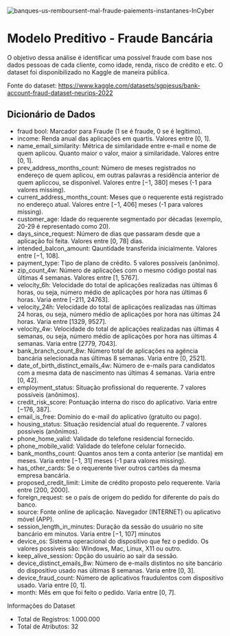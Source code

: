 ![banques-us-remboursent-mal-fraude-paiements-instantanes-InCyber](https://user-images.githubusercontent.com/91103250/209026863-75ec5efe-4f38-4e83-8fec-c80f8fc7c0b3.jpg)

# Modelo Preditivo - Fraude Bancária
O objetivo dessa análise é identificar uma possível fraude com base nos dados pessoas de cada cliente, como idade, renda, risco de crédito e etc. O dataset foi disponibilizado 
no Kaggle de maneira pública.

Fonte do dataset: https://www.kaggle.com/datasets/sgpjesus/bank-account-fraud-dataset-neurips-2022

## Dicionário de Dados

- fraud bool: Marcador para Fraude (1 se é fraude, 0 se é legítimo).
- income: Renda anual das aplicações em quartis. Valores entre [0, 1].
- name_email_similarity: Métrica de similaridade entre e-mail e nome de quem aplicou. Quanto maior o valor, maior a similaridade. Valores entre [0, 1].
- prev_address_months_count: Número de meses registrados no endereço de quem aplicou, em outras palavras a residência anterior de quem apliccou, se disponível. Valores entre [−1, 380] meses (-1 para valores missing).
- current_address_months_count: Meses que o requerente está registrado no endereço atual. Valores entre [−1, 406] meses (-1 para valores missing).
- customer_age: Idade do requerente segmentado por décadas (exemplo, 20-29 é representado como 20).
- days_since_request: Número de dias que passaram desde que a aplicação foi feita. Valores entre [0, 78] dias.
- intended_balcon_amount: Qauntidade transferida inicialmente. Valores entre [−1, 108].
- payment_type: Tipo de plano de crédito. 5 valores possíveis (anônimo).
- zip_count_4w: Número de aplicações com o mesmo código postal nas últimas 4 semanas. Valores entre [1, 5767].
- velocity_6h: Velocidade do total de aplicações realizadas nas últimas 6 horas, ou seja, número médio de aplicações por hora nas últimas 6 horas. Varia entre [−211, 24763].
- velocity_24h: Velocidade do total de aplicações realizadas nas últimas 24 horas, ou seja, número médio de aplicações por hora nas últimas 24 horas. Varia entre [1329, 9527].
- velocity_4w: Velocidade do total de aplicações realizadas nas últimas 4 semanas, ou seja, número médio de aplicações por hora nas últimas 4 semanas. Varia entre [2779, 7043].
- bank_branch_count_8w: Número total de aplicações na agência bancária selecionada nas últimas 8 semanas. Varia entre [0, 2521].
- date_of_birth_distinct_emails_4w: Número de e-mails para candidatos com a mesma data de nascimento nas últimas 4 semanas. Varia entre [0, 42].
- employment_status: Situação profissional do requerente. 7 valores possíveis (anônimos).
- credit_risk_score: Pontuação interna do risco do aplicativo. Varia entre [−176, 387].
- email_is_free: Domínio do e-mail do aplicativo (gratuito ou pago).
- housing_status: Situação residencial atual do requerente. 7 valores possíveis (anônimos).
- phone_home_valid: Validade do telefone residencial fornecido.
- phone_mobile_valid: Validade do telefone celular fornecido.
- bank_months_count: Quantos anos tem a conta anterior (se mantida) em meses. Varia entre [−1, 31] meses (-1 para valores missing).
- has_other_cards: Se o requerente tiver outros cartões da mesma empresa bancária.
- proposed_credit_limit: Limite de crédito proposto pelo requerente. Varia entre [200, 2000].
- foreign_request: se o país de origem do pedido for diferente do país do banco.
- source: Fonte online de aplicação. Navegador (INTERNET) ou aplicativo móvel (APP).
- session_length_in_minutes: Duração da sessão do usuário no site bancário em minutos. Varia entre [−1, 107] minutos
- device_os: Sistema operacional do dispositivo que fez o pedido. Os valores possíveis são: Windows, Mac, Linux, X11 ou outro.
- keep_alive_session: Opção do usuário ao sair da sessão.
- device_distinct_emails_8w: Número de e-mails distintos no site bancário do dispositivo usado nas últimas 8 semanas. Varia entre [0, 3].
- device_fraud_count: Número de aplicativos fraudulentos com dispositivo usado. Varia entre [0, 1].
- month: Mês em que foi feito o pedido. Varia entre [0, 7].

Informações do Dataset
- Total de Registros: 1.000.000
- Total de Atributos: 32
